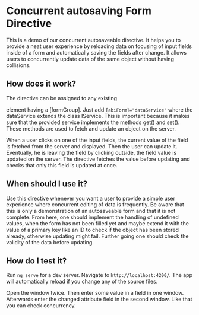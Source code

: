 # Concurrent autosaving Form Directive

This is a demo of our concurrent autosaveable directive. It helps you to provide a neat user experience by reloading data on focusing of input fields inside of a form and automatically saving the fields after change. It allows users to concurrently update data of the same object without having collisions.

## How does it work?

The directive can be assigned to any existing <form> element having a [formGroup]. Just add ```[abiForm]="dataService"``` where the dataService extends the class IService. This is important because it makes sure that the provided service implements the methods get() and set(). These methods are used to fetch and update an object on the server.

When a user clicks on one of the input fields, the current value of the field is fetched from the server and displayed. Then the user can update it. Eventually, he is leaving the field by clicking outside, the field value is updated on the server. The directive fetches the value before updating and checks that only this field is updated at once.

## When should I use it?

Use this directive whenever you want a user to provide a simple user experience where concurrent editing of data is frequently. 
Be aware that this is only a demonstration of an autosaveable form and that it is not complete. From here, one should implement the handling of undefined values, when the form has not been filled yet and maybe extend it with the value of a primary key like an ID to check if the object has been stored already, otherwise updating might fail. Further going one should check the validity of the data before updating.

## How do I test it?

Run `ng serve` for a dev server. Navigate to `http://localhost:4200/`. The app will automatically reload if you change any of the source files.

Open the window twice. Then enter some value in a field in one window. Afterwards enter the changed attribute field in the second window. Like that you can check concurrency.
